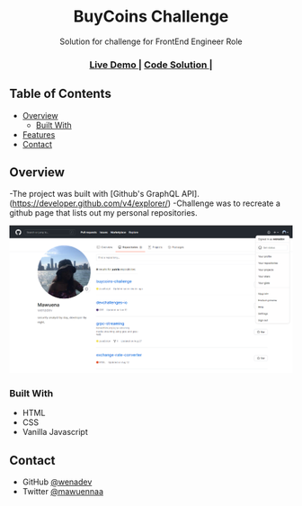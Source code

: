 <h1 align="center">BuyCoins Challenge</h1>

<div align="center">
   Solution for challenge for FrontEnd Engineer Role
</div>

<div align="center">
  <h3>
    <a href="https://wenadev-repo-clone.netlify.app/">
      Live Demo
    </a>
    <span> | </span>
    <a href="https://github.com/wenadev/buycoins-challenge">
      Code Solution
    </a>
    <span> | </span>
  </h3>
</div>

<!-- TABLE OF CONTENTS -->

## Table of Contents

- [Overview](#overview)
  - [Built With](#built-with)
- [Features](#features)
- [Contact](#contact)

<!-- OVERVIEW -->

## Overview
-The project was built with [Github's GraphQL API].(https://developer.github.com/v4/explorer/)
-Challenge was to recreate a github page that lists out my personal repositories.

![screenshot](assets/preview.png)

### Built With

- HTML
- CSS
- Vanilla Javascript


## Contact


- GitHub [@wenadev](https://github.com/wenadev)
- Twitter [@mawuennaa](https://twitter.com/mawuennaa)
